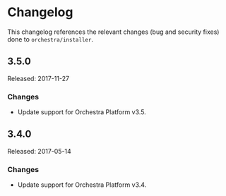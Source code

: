 # Changelog

This changelog references the relevant changes (bug and security fixes) done to `orchestra/installer`.

## 3.5.0

Released: 2017-11-27

### Changes

* Update support for Orchestra Platform v3.5.

## 3.4.0

Released: 2017-05-14

### Changes

* Update support for Orchestra Platform v3.4.
